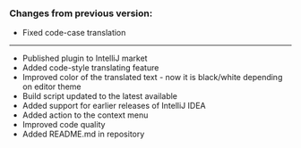 ### Changes from previous version:

* Fixed code-case translation
  
----------------------------------------

* Published plugin to IntelliJ market
* Added code-style translating feature
* Improved color of the translated text - now it is black/white depending on editor theme
* Build script updated to the latest available
* Added support for earlier releases of IntelliJ IDEA
* Added action to the context menu
* Improved code quality
* Added README.md in repository